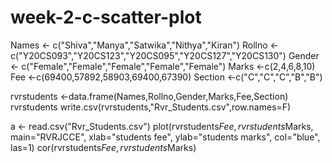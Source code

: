 # week-2-c-scatter-plot
Names <- c("Shiva","Manya","Satwika","Nithya","Kiran")
Rollno <- c("Y20CS093","Y20CS123","Y20CS095","Y20CS127","Y20CS130")
Gender <- c("Female","Female","Female","Female","Female")
Marks <-c(2,4,6,8,10)
Fee <-c(69400,57892,58903,69400,67390)
Section <-c("C","C","C","B","B")

rvrstudents <-data.frame(Names,Rollno,Gender,Marks,Fee,Section)
rvrstudents
write.csv(rvrstudents,"Rvr_Students.csv",row.names=F)

a <- read.csv("Rvr_Students.csv")
plot(rvrstudents$Fee,
     rvrstudents$Marks,
     main="RVRJCCE",
     xlab="students fee",
     ylab="students marks",
     col="blue",
     las=1)
cor(rvrstudents$Fee,rvrstudents$Marks)
